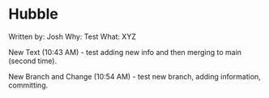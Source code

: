 # Hubble

Written by: Josh 
Why: Test
What: XYZ

New Text (10:43 AM) - test adding new info and then merging to main (second time). 

New Branch and Change (10:54 AM) - test new branch, adding information, committing.